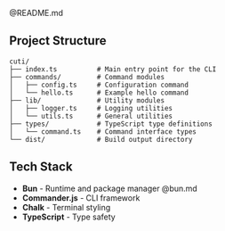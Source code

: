 @README.md

## Project Structure

```
cuti/
├── index.ts          # Main entry point for the CLI
├── commands/         # Command modules
│   ├── config.ts     # Configuration command
│   └── hello.ts      # Example hello command
├── lib/              # Utility modules
│   ├── logger.ts     # Logging utilities
│   └── utils.ts      # General utilities
├── types/            # TypeScript type definitions
│   └── command.ts    # Command interface types
└── dist/             # Build output directory
```

## Tech Stack

- **Bun** - Runtime and package manager @bun.md
- **Commander.js** - CLI framework
- **Chalk** - Terminal styling
- **TypeScript** - Type safety
